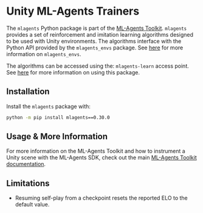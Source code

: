 # Unity ML-Agents Trainers

The `mlagents` Python package is part of the
[ML-Agents Toolkit](https://github.com/Unity-Technologies/ml-agents). `mlagents`
provides a set of reinforcement and imitation learning algorithms designed to be
used with Unity environments. The algorithms interface with the Python API
provided by the `mlagents_envs` package. See [here](../docs/Python-LLAPI.md) for
more information on `mlagents_envs`.

The algorithms can be accessed using the: `mlagents-learn` access point. See
[here](../docs/Training-ML-Agents.md) for more information on using this
package.

## Installation

Install the `mlagents` package with:

```sh
python -m pip install mlagents==0.30.0
```

## Usage & More Information

For more information on the ML-Agents Toolkit and how to instrument a Unity
scene with the ML-Agents SDK, check out the main
[ML-Agents Toolkit documentation](../docs/Readme.md).

## Limitations

- Resuming self-play from a checkpoint resets the reported ELO to the default
  value.
